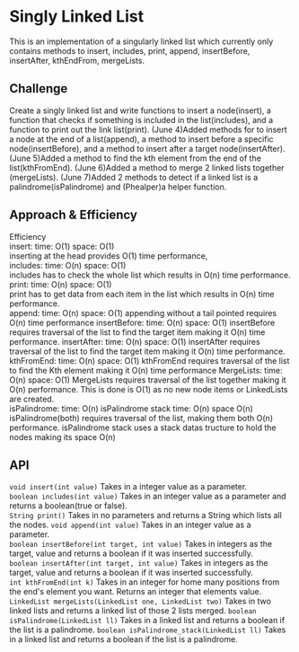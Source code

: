 # Singly Linked List

This is an implementation of a singularly linked list which currently only contains methods to insert, includes, print, append, insertBefore, insertAfter, kthEndFrom, mergeLists.

## Challenge

Create a singly linked list and write functions to insert a node(insert), a function that checks if something is included in the list(includes), and a function to print out the link list(print).
(June 4)Added methods for to insert a node at the end of a list(append), a method to insert before a specific node(insertBefore), and a method to insert after a target node(insertAfter).
(June 5)Added a method to find the kth element from the end of the list(kthFromEnd).
(June 6)Added a method to merge 2 linked lists together (mergeLists).
(June 7)Added 2 methods to detect if a linked list is a palindrome(isPalindrome) and (Phealper)a helper function.

## Approach & Efficiency

Efficiency  
insert: time: O(1) space: O(1)  
inserting at the head provides O(1) time performance,   
includes: time: O(n) space: O(1)   
includes has to check the whole list which results in O(n) time performance.  
print: time: O(n) space: O(1)  
print has to get data from each item in the list which results in O(n) time performance.  
append: time: O(n) space: O(1) 
appending without a tail pointed requires O(n) time performance
insertBefore: time: O(n) space: O(1) 
insertBefore requires traversal of the list to find the target item making it O(n) time performance. 
insertAfter: time: O(n) space: O(1) 
insertAfter requires traversal of the list to find the target item making it O(n) time performance. 
kthFromEnd: time: O(n) space: O(1)
kthFromEnd requires traversal of the list to find the Kth element making it O(n) time performance
MergeLists: time: O(n) space: O(1)
MergeLists requires traversal of the list together making it O(n) performance.  This is done is O(1) as no new node items or LinkedLists are created.  
isPalindrome: time: O(n)
isPalindrome stack time: O(n) space O(n)
isPalindrome(both) requires traversal of the list, making them both O(n) performance.  isPalindrome stack uses a stack datas tructure to hold the nodes making its space O(n)


## API
```void insert(int value)``` Takes in a integer value as a parameter.   
```boolean includes(int value)``` Takes in an integer value as a parameter and returns a boolean(true or false).  
```String print()``` Takes in no parameters and returns a String which lists all the nodes.
```void append(int value)``` Takes in an integer value as a parameter.   
```boolean insertBefore(int target, int value)``` Takes in integers as the target, value and returns a boolean if it was inserted successfully.  
```boolean insertAfter(int target, int value)``` Takes in integers as the target, value and returns a boolean if it was inserted successfully.  
```int kthFromEnd(int k)``` Takes in an integer for home many positions from the end's element you want.  Returns an integer that elements value.
```LinkedList mergeLists(LinkedList one, LinkedList two)``` Takes in two linked lists and returns a linked list of those 2 lists merged.
```boolean isPalindrome(LinkedList ll)``` Takes in a linked list and returns a boolean if the list is a palindrome.
```boolean isPalindrome_stack(LinkedList ll)``` Takes in a linked list and returns a boolean if the list is a palindrome.

